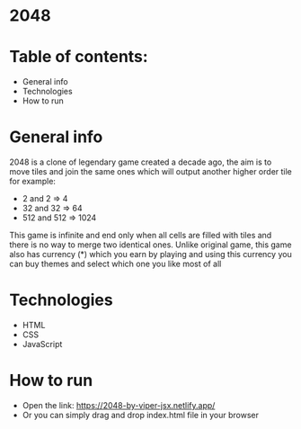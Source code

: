 # 2048

# Table of contents: 
* General info
* Technologies
* How to run

# General info
2048 is a clone of legendary game created a decade ago, the aim is to move tiles and join the same ones
which will output another higher order tile for example: 
* 2 and 2 => 4
* 32 and 32 => 64
* 512 and 512 => 1024

This game is infinite and end only when all cells are filled with tiles and there is no way to merge two
identical ones. Unlike original game, this game also has currency (*) which you earn by playing and 
using this currency you can buy themes and select which one you like most of all


# Technologies
* HTML
* CSS
* JavaScript

# How to run
* Open the link: https://2048-by-viper-jsx.netlify.app/
* Or you can simply drag and drop index.html file in your browser

